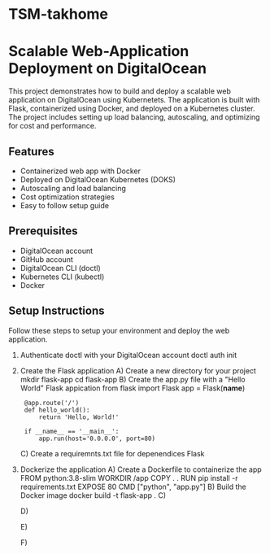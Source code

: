 # TSM-takhome

# Scalable Web-Application Deployment on DigitalOcean
This project demonstrates how to build and deploy a scalable web application on DigitalOcean using Kubernetets. The application is built with Flask, containerized using Docker, and deployed on a Kubernetes cluster. The project includes setting up load balancing, autoscaling, and optimizing for cost and performance. 

## Features
- Containerized web app with Docker
- Deployed on DigitalOcean Kubernetes (DOKS)
- Autoscaling and load balancing
- Cost optimization strategies
- Easy to follow setup guide

## Prerequisites 
- DigitalOcean account
- GitHub account
- DigitalOcean CLI (doctl)
- Kubernetes CLI (kubectl)
- Docker

## Setup Instructions
Follow these steps to setup your environment and deploy the web application.  

1) Authenticate doctl with your DigitalOcean account
    doctl auth init
2) Create the Flask application
   A) Create a new directory for your project
      mkdir flask-app
      cd flask-app
   B) Create the app.py file with a "Hello World" Flask appication
        from flask import Flask
        app = Flask(__name__)
        
        @app.route('/')
        def hello_world():
            return 'Hello, World!'
        
        if __name__ == '__main__':
            app.run(host='0.0.0.0', port=80)
   C) Create a requiremnts.txt file for depenendices
      Flask
4) Dockerize the application
    A) Create a Dockerfile to containerize the app
      FROM python:3.8-slim
      WORKDIR /app
      COPY . .
      RUN pip install -r requirements.txt
      EXPOSE 80
      CMD ["python", "app.py"]
   B) Build the Docker image
      docker build -t flask-app .
   C)

   D)

   E)

   F)




   
